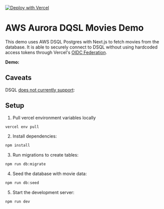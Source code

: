 [![Deploy with Vercel](https://vercel.com/button)](https://vercel.com/new/clone?repository-url=https%3A%2F%2Fgithub.com%2Fvercel%2Faws-dsql-movies-demo)

# AWS Aurora DQSL Movies Demo

This demo uses AWS DSQL Postgres with Next.js to fetch movies from the database. It is able to securely connect to DSQL without using hardcoded access tokens through Vercel's [OIDC Federation](https://vercel.com/docs/security/secure-backend-access/oidc).

**Demo:** 

## Caveats

DSQL [does not currently support](https://docs.aws.amazon.com/aurora-dsql/latest/userguide/working-with-postgresql-compatibility-unsupported-features.html):

## Setup

1. Pull vercel environment variables locally

```bash
vercel env pull
```

2. Install dependencies:

```bash
npm install
```

3. Run migrations to create tables:
```bash
npm run db:migrate
```

4. Seed the database with movie data:
```bash
npm run db:seed
```

5. Start the development server:
```bash
npm run dev
```
